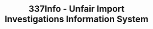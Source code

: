 ---
layout: default
bigquery: https://console.cloud.google.com/bigquery?p=patents-public-data&d=usitc_investigations&page=dataset&project=sheets-management-319211
citation: US International Trade Commission 337Info Unfair Import Investigations Information
  System
contributors: US International Trade Comission
cost: None
description: US International Trade Commission 337Info Unfair Import Investigations
  Information System contains data on investigations done under Section 337. Section
  337 declares the infringement of certain statutory intellectual property rights
  and other forms of unfair competition in import trade to be unlawful practices.
  Most Section 337 investigations involve allegations of patent or registered trademark
  infringement.
documentation: FAQ and tutorial available on the site
last_edit: Mon, 04 Apr 2022 19:10:40 GMT
location: https://pubapps2.usitc.gov/337external/
maintained_by: US International Trade Comission
schema_fields: '[''title'', ''actualEndDateEvidHear'', ''complainant'', ''aljAssigned'',
  ''currentStatus'', ''finalDetNoViolation'', ''finalIdOnViolationIssue'', ''markmanHearing'',
  ''lastUpdated'', ''investigationTermDate'', ''docketNo'', ''trademarkNumbers'',
  ''invUnfairAct'', ''actualStartDateEvidHear'', ''teoIdDueDate'', ''scheduledStartDateEvidHear'',
  ''scheduledEndDateEvidHear'', ''ouiiParticipation'', ''teoProceedingInvolved'',
  ''currentActiveALJ'', ''teoIdIssueDate'', ''teoReliefGranted'', ''gcAttorney'',
  ''dateOfPublicationFrNotice'', ''ouiiAttorney'', ''internalRemand'', ''reportingRequirements'',
  ''investigationNo'', ''finalIdOnViolationDue'', ''cafcAppeals'', ''issueDateOtherNonFinal'',
  ''investigationType'', ''finalDetViolation'', ''dateCreated'', ''endDateMarkmanHearing'',
  ''dateComplaintFiled'', ''htsNumbers'', ''publication_number'', ''copyrightNumbers'',
  ''patentNumbers'', ''startDateMarkmanHearing'', ''targetDate'', ''patentNumber'',
  ''id'', ''respondent'']'
shortname: unfair_import_investigations
tags:
- import
- legal
- trade
timeframe: 2008-2021 (prior to 2008 downloadable as a JSON file)
title: 337Info - Unfair Import Investigations Information System
uuid: 2721f5ec-e599-4890-9265-9706719fc71e
---